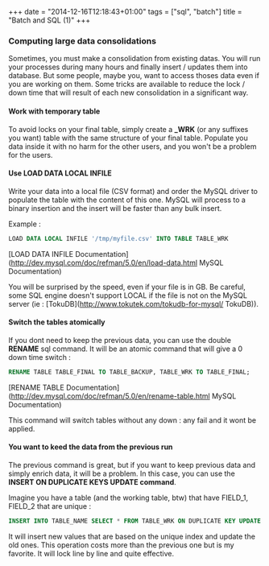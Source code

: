 +++
date = "2014-12-16T12:18:43+01:00"
tags = ["sql", "batch"]
title = "Batch and SQL (1)"
+++

### Computing large data consolidations

Sometimes, you must make a consolidation from existing datas. You will run your processes during many hours and finally insert / updates them into database. But some people, maybe you, want to access thoses data even if you are working on them. Some tricks are available to reduce the lock / down time that will result of each new consolidation in a significant way.

#### Work with temporary table

To avoid locks on your final table, simply create a **_WRK** (or any suffixes you want) table with the same structure of your final table. Populate you data inside it with no harm for the other users, and you won't be a problem for the users.

#### Use **LOAD DATA LOCAL INFILE** 

Write your data into a local file (CSV format) and order the MySQL driver to populate the table with the content of this one. MySQL will process to a binary insertion and the insert will be faster than any bulk insert.

Example :

```SQL
LOAD DATA LOCAL INFILE '/tmp/myfile.csv' INTO TABLE TABLE_WRK
```

[LOAD DATA INFILE Documentation](http://dev.mysql.com/doc/refman/5.0/en/load-data.html MySQL Documentation)

You will be surprised by the speed, even if your file is in GB. Be careful, some SQL engine doesn't support LOCAL if the file is not on the MySQL server (ie : [TokuDB](http://www.tokutek.com/tokudb-for-mysql/ TokuDB)).

#### Switch the tables atomically

If you dont need to keep the previous data, you can use the double **RENAME** sql command. It will be an atomic command that will give a 0 down time switch :

```SQL
RENAME TABLE TABLE_FINAL TO TABLE_BACKUP, TABLE_WRK TO TABLE_FINAL;
```

[RENAME TABLE Documentation](http://dev.mysql.com/doc/refman/5.0/en/rename-table.html MySQL Documentation)

This command will switch tables without any down : any fail and it wont be applied.

#### You want to keed the data from the previous run

The previous command is great, but if you want to keep previous data and simply enrich data, it will be a problem. In this case, you can use the **INSERT ON DUPLICATE KEYS UPDATE command**.

Imagine you have a table (and the working table, btw) that have FIELD_1, FIELD_2 that are unique :

```SQL
INSERT INTO TABLE_NAME SELECT * FROM TABLE_WRK ON DUPLICATE KEY UPDATE FIELD_3 = VALUES(FIELD_3)
```

It will insert new values that are based on the unique index and update the old ones. This operation costs more than the previous one but is my favorite. It will lock line by line and quite effective.